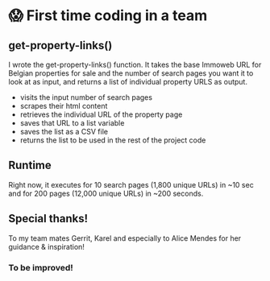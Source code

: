 # 😱 First time coding in a team

## get-property-links()

I wrote the get-property-links() function.
It takes the base Immoweb URL for Belgian properties for sale and the number of search pages you want it to look at as input, and returns a list of individual property URLS as output.

- visits the input number of search pages
- scrapes their html content
- retrieves the individual URL of the property page
- saves that URL to a list variable
- saves the list as a CSV file
- returns the list to be used in the rest of the project code

## Runtime
Right now, it executes for 10 search pages (1,800 unique URLs) in ~10 sec and for 200 pages (12,000 unique URLs) in ~200 seconds.

## Special thanks!

To my team mates Gerrit, Karel and especially to Alice Mendes for her guidance & inspiration! 

### To be improved!
